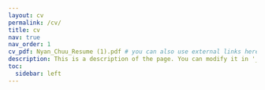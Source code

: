 ```yaml
---
layout: cv
permalink: /cv/
title: cv
nav: true
nav_order: 1
cv_pdf: Nyan_Chuu_Resume (1).pdf # you can also use external links here
description: This is a description of the page. You can modify it in '_pages/cv.md'. You can also change or remove the top pdf download button.
toc:
  sidebar: left
---
```


